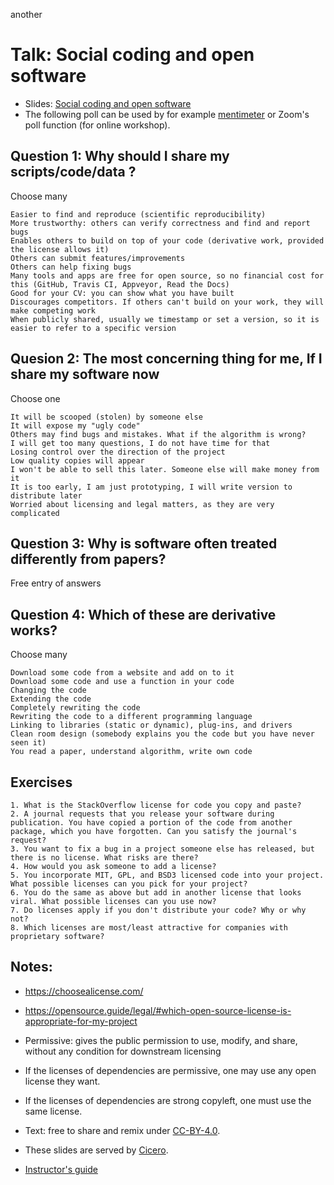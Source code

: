 another

# Talk: Social coding and open software

- Slides: [Social coding and open software](http://cicero.xyz/v3/remark/0.14.0/github.com/coderefinery/social-coding/master/talk.md/)
- The following poll can be used by for example [mentimeter](https://www.mentimeter.com/) or Zoom's poll function (for online workshop).


## Question 1: Why should I share my scripts/code/data ?
Choose many
```
Easier to find and reproduce (scientific reproducibility)
More trustworthy: others can verify correctness and find and report bugs
Enables others to build on top of your code (derivative work, provided the license allows it)
Others can submit features/improvements
Others can help fixing bugs
Many tools and apps are free for open source, so no financial cost for this (GitHub, Travis CI, Appveyor, Read the Docs)
Good for your CV: you can show what you have built
Discourages competitors. If others can't build on your work, they will make competing work
When publicly shared, usually we timestamp or set a version, so it is easier to refer to a specific version
```


## Quesion 2: The most concerning thing for me, If I share my software now
Choose one

```
It will be scooped (stolen) by someone else
It will expose my "ugly code"
Others may find bugs and mistakes. What if the algorithm is wrong?
I will get too many questions, I do not have time for that
Losing control over the direction of the project
Low quality copies will appear
I won't be able to sell this later. Someone else will make money from it
It is too early, I am just prototyping, I will write version to distribute later
Worried about licensing and legal matters, as they are very complicated
```

## Question 3: Why is software often treated differently from papers?

Free entry of answers

## Question 4: Which of these are derivative works?
Choose many

```
Download some code from a website and add on to it
Download some code and use a function in your code
Changing the code
Extending the code
Completely rewriting the code
Rewriting the code to a different programming language
Linking to libraries (static or dynamic), plug-ins, and drivers
Clean room design (somebody explains you the code but you have never seen it)
You read a paper, understand algorithm, write own code
```

## Exercises
```
1. What is the StackOverflow license for code you copy and paste?
2. A journal requests that you release your software during publication. You have copied a portion of the code from another package, which you have forgotten. Can you satisfy the journal's request?
3. You want to fix a bug in a project someone else has released, but there is no license. What risks are there?
4. How would you ask someone to add a license?
5. You incorporate MIT, GPL, and BSD3 licensed code into your project. What possible licenses can you pick for your project?
6. You do the same as above but add in another license that looks viral. What possible licenses can you use now?
7. Do licenses apply if you don't distribute your code? Why or why not?
8. Which licenses are most/least attractive for companies with proprietary software?
```

## Notes:
- https://choosealicense.com/
- https://opensource.guide/legal/#which-open-source-license-is-appropriate-for-my-project
- Permissive: gives the public permission to use, modify, and share, without any condition for downstream licensing
- If the licenses of dependencies are permissive, one may use any open license they want.
- If the licenses of dependencies are strong copyleft, one must use the same license.


- Text: free to share and remix under [CC-BY-4.0](https://creativecommons.org/licenses/by/4.0/).
- These slides are served by [Cicero](https://github.com/bast/cicero).
- [Instructor's guide](guide.md)


